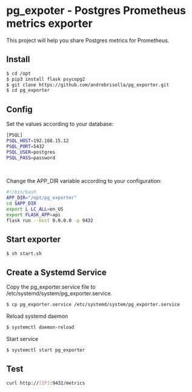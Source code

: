 <h1>pg_expoter - Postgres Prometheus metrics exporter</h1>
This project will help you share Postgres metrics for Prometheus.

## Install
```bash
$ cd /opt
$ pip3 install flask psycopg2 
$ git clone https://github.com/andrebrisolla/pg_exporter.git
$ cd pg_exporter
```

## Config
Set the values according to your database:
```bash
[PSQL]
PSQL_HOST=192.168.15.12
PSQL_PORT=5432
PSQL_USER=postgres
PSQL_PASS=password
```
</br>

Change the APP_DIR variable according to your configuration:
```bash
#!/bin/bash
APP_DIR="/opt/pg_exporter"
cd $APP_DIR
export L LC_ALL=en_US
export FLASK_APP=api
flask run --host 0.0.0.0 -p 9432
```
## Start exporter
```bash
$ sh start.sh
```

## Create a Systemd Service

Copy the pg_exporter.service file to /etc/systemd/system/pg_exporter.service.
```bash
$ cp pg_exporter.service /etc/systemd/system/pg_exporter.service
```
 Reload systemd daemon
```bash
$ systemctl daemon-reload
```
Start service
```bash
$ systemctl start pg_exporter
```
## Test
```bash
curl http://[IP]:9432/metrics
```